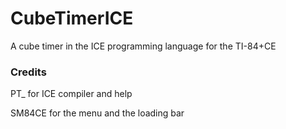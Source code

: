 # CubeTimerICE

A cube timer in the ICE programming language for the TI-84+CE



### Credits
PT_ for ICE compiler and help

SM84CE for the menu and the loading bar
